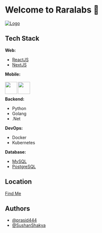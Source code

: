 # Welcome to Raralabs 👋

[![Logo](https://uploads-ssl.webflow.com/620a1fd6507b821e7b314ba3/620b6d03295fd06f2dd10d75_raralogo.png)](https://raralabs.com)

## Tech Stack

**Web:** 
- [ReactJS](https://reactjs.org/)
- [NextJS](https://nextjs.org/)

**Mobile:**  
<br>
[<img align="left" src="https://img.shields.io/badge/Flutter-black?style=plastic&logo=flutter&logoColor=1389FD" height=40>](https://flutter.dev/)
<span></span>
[<img align="left" src="https://img.shields.io/badge/React%20Native-black?style=plastic&logo=react" height=40>](https://reactnative.dev/)
<span></span>
<br>
<br>

**Backend:** 
- Python
- Golang
- .Net

**DevOps:**  
- Docker
- Kubernetes

**Database:**  
- [MySQL](https://www.mysql.com/)
- [PostgreSQL](https://www.postgresql.org/)
## Location

[Find Me](https://g.page/rara-labs?share)

## Authors

- [@prasid444](https://www.github.com/prasid444)
- [@SushanShakya](https://www.github.com/SushanShakya)

